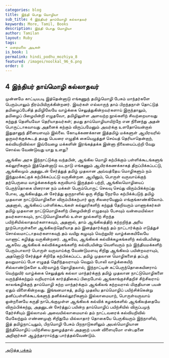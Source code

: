 ```yaml
---
categories: blog
title: இந்தி பொது மொழியா
sub_title: 4 இந்தியர் தாய்மொழி கல்லாதவர்
keywords: More, Tamil, Books
description: இந்தி பொது மொழியா
author: Tamilan
layout: Ruby
tags:
- மறைமலை அடிகள்
is_book: 1
permalink: hindi_podhu_mozhiya_8
featured: /images/noolkal_96_6.png
order: 8
---
```

## 4 இந்தியர் தாய்மொழி கல்லாதவர்

முன்னமே காட்டியபடி இத்தென்னாடு எங்கணுந் தமிழ்மொழி பேசும் மாந்தர்களே பெரும்பாலும் நிரம்பியிருக்கின்றனர். இவர்கள் எல்லாருந் தாம் பிறந்தநாள் தொட்டுத் தமிழைப்பேசித் தமிழிலேயே வாழ்க்கை செலுத்துகின்றவர்களாய் இருந்தாலும், தமிழைப் பிழையின்றி எழுதவோ, தமிழிலுள்ள அளவற்ற நூல்களிற் சிவற்றையாவது கற்றுத் தெளியவோ தெரியாதவர்கள்; தமது தாய்மொழியாயிற்றே என நினைந்து அதன் பொருட்டாகவாவது அதனைக் கற்கும் விருப்பமேனும் அவர்க்கு உளதோவென்றால் இதுதானுந் தினையளவும் இல்லை. கோடிக்கணக்கான இத்தமிழ் மக்களுள் ஆயிரவரில் ஒருவர்க்குக்கூடத் தமது பெயரை எழுதிக் கையெழுத்துச் செய்யத் தெரியாதென்றாற், கல்வியறிவில்லா இவ்வேழை மக்களின் இரங்கத்தக்க இன்னா நிலையைப்பற்றி வேறு சொல்ல வேண்டுவது யாது உளது?

ஆங்கில அரசு இந்நாட்டுக்கு வந்தபின், ஆங்கில மொழி கற்பிக்கும் பள்ளிக்கூடங்களுங் கல்லூரிகளும் இத்தென்னாடு வடநாடு எங்கணும் ஆயிரக்கணக்காகத் திறப்பிக்கப்பட்டு, ஆங்கிலமும் அதனுடன் சேர்த்துத் தமிழ் முதலான அவ்வத்தேய மொழிகளும் நம் இந்துமக்கட்குக் கற்பிக்கப்பட்டு வருகின்றன. ஆயினும், பொருள் வருவாய்க்குந் தற்பெருமை வாழ்க்கைக்குங் கருவியாய் இருத்தல் பற்றி, ஆங்கிலமொழியைப் பெருந்தொகை யினரான நம் மக்கள் பெரும்பொருட் செலவு செய்து விரும்பிக்க்றப்து போல, ஆங்கிலத்துடன் சேர்த்து ஒருநாளில் ஒரு சிறிது நேரமே கற்பிக்க்படுந் தமிழ் முதலான நாட்டுமொழிகளை விரும்பிக்கற்பார் ஒரு சிலரையேனும் எங்குங்காண்கிலோம். அதனால், ஆங்கிலப் பள்ளிக்கூடங்கள் கல்லூரிகளிற் கற்றுத் தேறிவரும் மாணாக்கர்கள் தமிழ் முதலான நாட்டுமொழிகளிற் பிழையின்றி எழுதவும் பேசவும் வன்மையில்லா தவர்களாகவும், நாட்டுமொழிகளில் உள்ள நூல்களிற் சிறந்த பயிற்சியில்லாதவர்களாகவும், அதனால், தாம் ஆங்கிலத்திற் கற்றறிந்த அரிய நூற்பொருள்களை ஆங்கிலந்தெரியாத தம் இனத்தார்க்குந் தம் நாட்டார்க்கும் எடுத்துச் சொல்லமாட்டாதவர்களாகவுந் தம் வயிறு கழுவும் வெற்றுயிர் வாழ்க்கையிலேயே வாணாட் கழித்து வருகின்றனர். ஆகவே, ஆங்கிலக் கல்விக்கழகங்களிற் கல்விபயின்று ஆகவே ஆங்கிலக் கல்விக்கழகங்களிற் கல்விபயின்று வெளிவரும் நம் இந்தியமக்களிற் பெரும்பாலார் பொருள் வருவாய்க்கு வேண்டுமளவு சிறிது ஆங்கிலம் பயின்றவராயும், அதனொடு சேர்த்துச் சிறிதே கற்பிக்கப்பட்ட தமிழ் முதலான மொழிகளைத் தப்புந் தவறுமாய்ப் பேச எழுதத் தெரிந்தவராயும் வெறும் போலி வாழ்க்கையிற் சில்லாண்டுகளே உயிர்வாழ்ந் தொழிதலால், இந்நாட்டின் கட்பெருந்தொகையினராய் வெற்றுயிர் வாழ்க்கை செலுத்துங் கல்லா மாந்தர்க்குந் தமிழ் முதலான நாட்டுமொழிகளை வருந்திக்கற்றும் வறியராய்க் கார்த்திகைப் பிறைபோல் ஆங்காங்குச்சிதறிச் சிற்சிலராய் காலங்கழிக்குந் தாய்மொழி கற்ற மாந்தர்க்கும் ஆங்கிலங் கற்றவரால் மிகுதியான பயன் ஏதும் விளைகின்றலது. இங்ஙனமாகத், தமிழ் முதலிய தாய்மொழிப் பயிற்சிக்கென்று தனிப்பள்ளிக்கூடங்களுந் தனிக்கல்லூரிகளும் இல்லாமையாற், பொருள்வருவாய் ஒன்றனையே கருதி நாடெங்குமுள்ள ஆங்கிலக் கல்விக் கழகங்களில் ஆங்கிலத்தையே விரும்பிக்கற்று, அதனுடன் சேர்த்துப் பயின்ற தாய்மொழிப் பயிற்சியில் விருப்பமுந் தேர்ச்சியும் இல்லாமல் அவையில்லாமையால் தம் நாட்டவரைக்
கல்வியறிவில் மேலேற்றும் எண்ணமுஞ் சிறிதுமே யில்லாதார் தொகையே பெருகிவரும் இந்நாளில், இத் தமிழ்நாட்டிலும், பிறமொழி பேசும் பிறநாடுகளிலும் அயல்மொழியான இந்திமொழிப் பயிற்சியை நுழைத்தால் அதனாற் பயன் விளையுமோ என்பதனை அறிஞர்கள் ஆழ்ந்தாராய்ந்து பார்த்தல்வேண்டும்.

* * *

[அடுத்த பக்கம்](hindi_podhu_mozhiya_9)